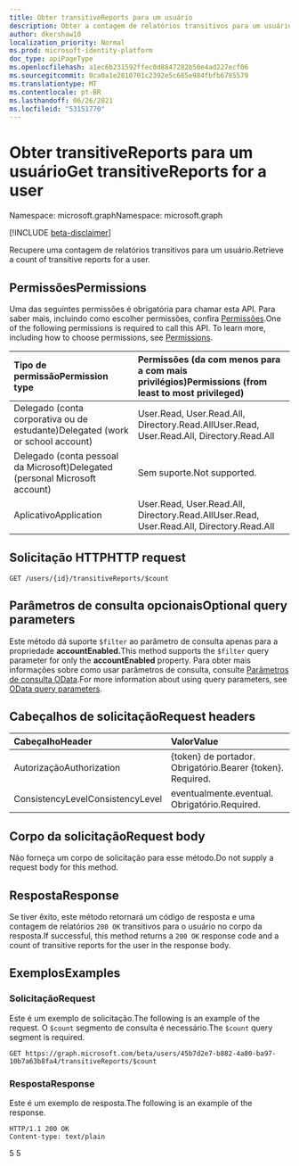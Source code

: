 ```yaml
---
title: Obter transitiveReports para um usuário
description: Obter a contagem de relatórios transitivos para um usuário.
author: dkershaw10
localization_priority: Normal
ms.prod: microsoft-identity-platform
doc_type: apiPageType
ms.openlocfilehash: a1ec6b231592ffec0d8847282b50e4ad227ecf06
ms.sourcegitcommit: 0ca0a1e2810701c2392e5c685e984fbfb6785579
ms.translationtype: MT
ms.contentlocale: pt-BR
ms.lasthandoff: 06/26/2021
ms.locfileid: "53151770"
---
```

# <a name="get-transitivereports-for-a-user"></a><span data-ttu-id="f27ea-103">Obter transitiveReports para um usuário</span><span class="sxs-lookup"><span data-stu-id="f27ea-103">Get transitiveReports for a user</span></span>

<span data-ttu-id="f27ea-104">Namespace: microsoft.graph</span><span class="sxs-lookup"><span data-stu-id="f27ea-104">Namespace: microsoft.graph</span></span>

[!INCLUDE [beta-disclaimer](../../includes/beta-disclaimer.md)]

<span data-ttu-id="f27ea-105">Recupere uma contagem de relatórios transitivos para um usuário.</span><span class="sxs-lookup"><span data-stu-id="f27ea-105">Retrieve a count of transitive reports for a user.</span></span>

## <a name="permissions"></a><span data-ttu-id="f27ea-106">Permissões</span><span class="sxs-lookup"><span data-stu-id="f27ea-106">Permissions</span></span>

<span data-ttu-id="f27ea-p101">Uma das seguintes permissões é obrigatória para chamar esta API. Para saber mais, incluindo como escolher permissões, confira [Permissões](/graph/permissions-reference).</span><span class="sxs-lookup"><span data-stu-id="f27ea-p101">One of the following permissions is required to call this API. To learn more, including how to choose permissions, see [Permissions](/graph/permissions-reference).</span></span>


| <span data-ttu-id="f27ea-109">Tipo de permissão</span><span class="sxs-lookup"><span data-stu-id="f27ea-109">Permission type</span></span> | <span data-ttu-id="f27ea-110">Permissões (da com menos para a com mais privilégios)</span><span class="sxs-lookup"><span data-stu-id="f27ea-110">Permissions (from least to most privileged)</span></span> |
|:--------------------|:---------------------------------------------------------|
| <span data-ttu-id="f27ea-111">Delegado (conta corporativa ou de estudante)</span><span class="sxs-lookup"><span data-stu-id="f27ea-111">Delegated (work or school account)</span></span> | <span data-ttu-id="f27ea-112">User.Read, User.Read.All, Directory.Read.All</span><span class="sxs-lookup"><span data-stu-id="f27ea-112">User.Read, User.Read.All, Directory.Read.All</span></span> |
| <span data-ttu-id="f27ea-113">Delegado (conta pessoal da Microsoft)</span><span class="sxs-lookup"><span data-stu-id="f27ea-113">Delegated (personal Microsoft account)</span></span> | <span data-ttu-id="f27ea-114">Sem suporte.</span><span class="sxs-lookup"><span data-stu-id="f27ea-114">Not supported.</span></span> |
| <span data-ttu-id="f27ea-115">Aplicativo</span><span class="sxs-lookup"><span data-stu-id="f27ea-115">Application</span></span> | <span data-ttu-id="f27ea-116">User.Read, User.Read.All, Directory.Read.All</span><span class="sxs-lookup"><span data-stu-id="f27ea-116">User.Read, User.Read.All, Directory.Read.All</span></span> |

## <a name="http-request"></a><span data-ttu-id="f27ea-117">Solicitação HTTP</span><span class="sxs-lookup"><span data-stu-id="f27ea-117">HTTP request</span></span>
<!-- { "blockType": "ignored" } -->
```http
GET /users/{id}/transitiveReports/$count
```
## <a name="optional-query-parameters"></a><span data-ttu-id="f27ea-118">Parâmetros de consulta opcionais</span><span class="sxs-lookup"><span data-stu-id="f27ea-118">Optional query parameters</span></span>

<span data-ttu-id="f27ea-119">Este método dá suporte `$filter` ao parâmetro de consulta apenas para a propriedade **accountEnabled.**</span><span class="sxs-lookup"><span data-stu-id="f27ea-119">This method supports the `$filter` query parameter for only the **accountEnabled** property.</span></span> <span data-ttu-id="f27ea-120">Para obter mais informações sobre como usar parâmetros de consulta, consulte [Parâmetros de consulta OData](/graph/query-parameters).</span><span class="sxs-lookup"><span data-stu-id="f27ea-120">For more information about using query parameters, see [OData query parameters](/graph/query-parameters).</span></span>

## <a name="request-headers"></a><span data-ttu-id="f27ea-121">Cabeçalhos de solicitação</span><span class="sxs-lookup"><span data-stu-id="f27ea-121">Request headers</span></span>

| <span data-ttu-id="f27ea-122">Cabeçalho</span><span class="sxs-lookup"><span data-stu-id="f27ea-122">Header</span></span>       | <span data-ttu-id="f27ea-123">Valor</span><span class="sxs-lookup"><span data-stu-id="f27ea-123">Value</span></span> |
|:---------------|:--------|
| <span data-ttu-id="f27ea-124">Autorização</span><span class="sxs-lookup"><span data-stu-id="f27ea-124">Authorization</span></span>  | <span data-ttu-id="f27ea-p103">{token} de portador. Obrigatório.</span><span class="sxs-lookup"><span data-stu-id="f27ea-p103">Bearer {token}. Required.</span></span>  |
| <span data-ttu-id="f27ea-127">ConsistencyLevel</span><span class="sxs-lookup"><span data-stu-id="f27ea-127">ConsistencyLevel</span></span> | <span data-ttu-id="f27ea-128">eventualmente.</span><span class="sxs-lookup"><span data-stu-id="f27ea-128">eventual.</span></span> <span data-ttu-id="f27ea-129">Obrigatório.</span><span class="sxs-lookup"><span data-stu-id="f27ea-129">Required.</span></span> |

## <a name="request-body"></a><span data-ttu-id="f27ea-130">Corpo da solicitação</span><span class="sxs-lookup"><span data-stu-id="f27ea-130">Request body</span></span>

<span data-ttu-id="f27ea-131">Não forneça um corpo de solicitação para esse método.</span><span class="sxs-lookup"><span data-stu-id="f27ea-131">Do not supply a request body for this method.</span></span>

## <a name="response"></a><span data-ttu-id="f27ea-132">Resposta</span><span class="sxs-lookup"><span data-stu-id="f27ea-132">Response</span></span>

<span data-ttu-id="f27ea-133">Se tiver êxito, este método retornará um código de resposta e uma contagem de relatórios `200 OK` transitivos para o usuário no corpo da resposta.</span><span class="sxs-lookup"><span data-stu-id="f27ea-133">If successful, this method returns a `200 OK` response code and a count of transitive reports for the user in the response body.</span></span>

## <a name="examples"></a><span data-ttu-id="f27ea-134">Exemplos</span><span class="sxs-lookup"><span data-stu-id="f27ea-134">Examples</span></span>

### <a name="request"></a><span data-ttu-id="f27ea-135">Solicitação</span><span class="sxs-lookup"><span data-stu-id="f27ea-135">Request</span></span>

<span data-ttu-id="f27ea-136">Este é um exemplo de solicitação.</span><span class="sxs-lookup"><span data-stu-id="f27ea-136">The following is an example of the request.</span></span> <span data-ttu-id="f27ea-137">O `$count` segmento de consulta é necessário.</span><span class="sxs-lookup"><span data-stu-id="f27ea-137">The `$count` query segment is required.</span></span>

<!-- {
  "blockType": "request",
  "name": "get_transitivereports_user"
}-->
```http
GET https://graph.microsoft.com/beta/users/45b7d2e7-b882-4a80-ba97-10b7a63b8fa4/transitiveReports/$count
```

### <a name="response"></a><span data-ttu-id="f27ea-138">Resposta</span><span class="sxs-lookup"><span data-stu-id="f27ea-138">Response</span></span>

<span data-ttu-id="f27ea-139">Este é um exemplo de resposta.</span><span class="sxs-lookup"><span data-stu-id="f27ea-139">The following is an example of the response.</span></span>
<!-- {
  "blockType": "response"
} -->
```http
HTTP/1.1 200 OK
Content-type: text/plain
```

<span data-ttu-id="f27ea-140">5 </span><span class="sxs-lookup"><span data-stu-id="f27ea-140">5</span></span>

<!-- uuid: 8fcb5dbc-d5aa-4681-8e31-b001d5168d79
2015-10-25 14:57:30 UTC -->
<!--
{
  "type": "#page.annotation",
  "description": "Get transitiveReports for a user",
  "keywords": "",
  "section": "documentation",
  "tocPath": "",
  "suppressions": [
  ]
}
-->
